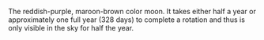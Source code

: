 The reddish-purple, maroon-brown color moon. It takes either half a year or approximately one full year (328 days) to complete a rotation and thus is only visible in the sky for half the year.